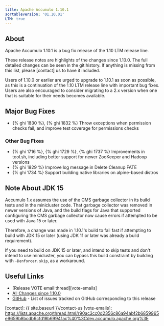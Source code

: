 ```yaml
---
title: Apache Accumulo 1.10.1
sortableversion: '01.10.01'
LTM: true
---
```


## About

Apache Accumulo 1.10.1 is a bug fix release of the 1.10 LTM release line.

These release notes are highlights of the changes since 1.10.0. The full
detailed changes can be seen in the git history. If anything is missing from
this list, please [contact] us to have it included.

Users of 1.10.0 or earlier are urged to upgrade to 1.10.1 as soon as possible,
as this is a continuation of the 1.10 LTM release line with important bug
fixes. Users are also encouraged to consider migrating to a 2.x version when
one that is suitable for their needs becomes available.

## Major Bug Fixes

* {% ghi 1830 %}, {% ghi 1832 %} Throw exceptions when permission checks fail,
  and improve test coverage for permissions checks

### Other Bug Fixes

* {% ghi 1716 %}, {% ghi 1729 %}, {% ghi 1737 %} Improvements in tool.sh,
  including better support for newer ZooKeeper and Hadoop versions
* {% ghi 1829 %} Improve log message in Delete Cleanup FATE
* {% ghi 1734 %} Support building native libraries on alpine-based distros

## Note About JDK 15

Accumulo 1.x assumes the use of the CMS garbage collector in its build tests
and in the minicluster code. That garbage collector was removed in newer
versions of Java, and the build flags for Java that supported configuring the
CMS garbage collector now cause errors if attempted to be used with Java 15 or
later.

Therefore, a change was made in 1.10.1's build to fail fast if attempting to
build with JDK 15 or later (using JDK 11 or later was already a build
requirement).

If you need to build on JDK 15 or later, and intend to skip tests and don't
intend to use minicluster, you can bypass this build constraint by building
with `-Denforcer.skip`, as a workaround.
  
## Useful Links

* [Release VOTE email thread][vote-emails]
* [All Changes since 1.10.0][all-changes]
* [GitHub] - List of issues tracked on GitHub corresponding to this release

[GitHub]: https://github.com/apache/accumulo/issues?q=project%3Aapache%2Faccumulo%2F16
[all-changes]: https://github.com/apache/accumulo/compare/rel/1.10.0...apache:rel/1.10.1
[contact]: {{ site.baseurl }}/contact-us
[vote-emails]: https://lists.apache.org/thread.html/r90ac3cc0d2356c86a94abf2b6859965e9659b8bcdb6cfd18b69941ac%40%3Cdev.accumulo.apache.org%3E
